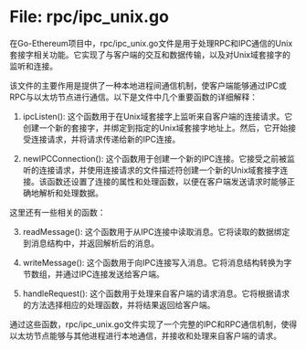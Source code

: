 # File: rpc/ipc_unix.go

在Go-Ethereum项目中，rpc/ipc_unix.go文件是用于处理RPC和IPC通信的Unix套接字相关功能。它实现了与客户端的交互和数据传输，以及对Unix域套接字的监听和连接。

该文件的主要作用是提供了一种本地进程间通信机制，使客户端能够通过IPC或RPC与以太坊节点进行通信。以下是文件中几个重要函数的详细解释：

1. ipcListen(): 这个函数用于在Unix域套接字上监听来自客户端的连接请求。它创建一个新的套接字，并绑定到指定的Unix域套接字地址上。然后，它开始接受连接请求，并将请求传递给新的IPC连接。

2. newIPCConnection(): 这个函数用于创建一个新的IPC连接。它接受之前被监听的连接请求，并使用连接请求的文件描述符创建一个新的Unix域套接字连接。该函数还设置了连接的属性和处理函数，以便在客户端发送请求时能够正确地解析和处理数据。

这里还有一些相关的函数：

3. readMessage(): 这个函数用于从IPC连接中读取消息。它将读取的数据绑定到消息结构中，并返回解析后的消息。

4. writeMessage(): 这个函数用于向IPC连接写入消息。它将消息结构转换为字节数组，并通过IPC连接发送给客户端。

5. handleRequest(): 这个函数用于处理来自客户端的请求消息。它将根据请求的方法选择相应的处理函数，并将结果返回给客户端。

通过这些函数，rpc/ipc_unix.go文件实现了一个完整的IPC和RPC通信机制，使得以太坊节点能够与其他进程进行本地通信，并接收和处理来自客户端的请求。

